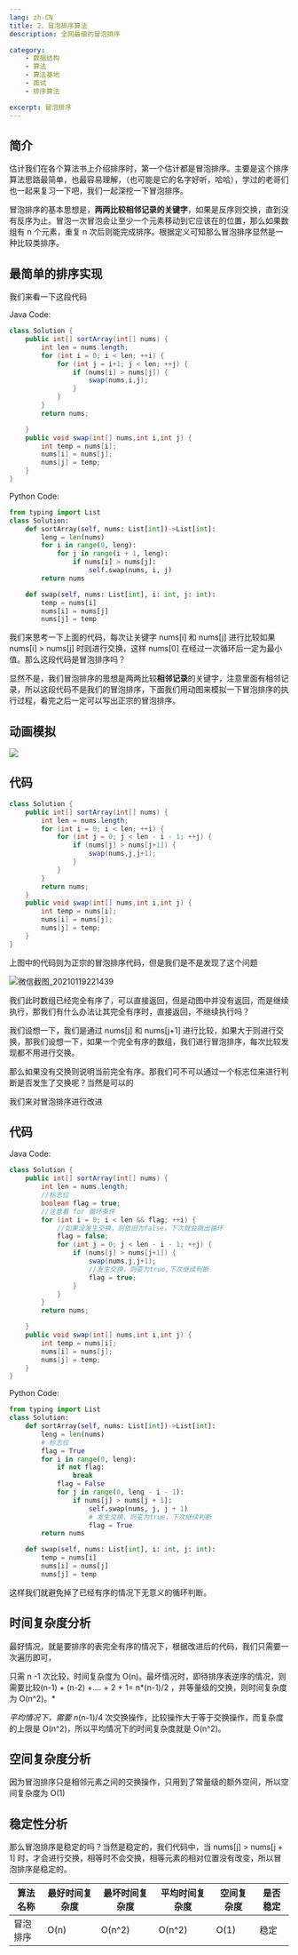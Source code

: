 ```yaml
---
lang: zh-CN
title: 2、冒泡排序算法
description: 全网最细的冒泡排序

category: 
    - 数据结构
    - 算法
    - 算法基地
    - 面试
    - 排序算法

excerpt: 冒泡排序
---
```



## 简介
估计我们在各个算法书上介绍排序时，第一个估计都是冒泡排序。主要是这个排序算法思路最简单，也最容易理解，（也可能是它的名字好听，哈哈），学过的老哥们也一起来复习一下吧，我们一起深挖一下冒泡排序。

冒泡排序的基本思想是，**两两比较相邻记录的关键字**，如果是反序则交换，直到没有反序为止。冒泡一次冒泡会让至少一个元素移动到它应该在的位置，那么如果数组有 n 个元素，重复 n 次后则能完成排序。根据定义可知那么冒泡排序显然是一种比较类排序。

## 最简单的排序实现

我们来看一下这段代码

Java Code:

```java
class Solution {
    public int[] sortArray(int[] nums) {
        int len = nums.length;
        for (int i = 0; i < len; ++i) {
            for (int j = i+1; j < len; ++j) {
                if (nums[i] > nums[j]) {
                    swap(nums,i,j);
                }
            }
        }
        return nums;

    }
    public void swap(int[] nums,int i,int j) {
        int temp = nums[i];
        nums[i] = nums[j];
        nums[j] = temp;
    }
}
```

Python Code:

```python
from typing import List
class Solution:
    def sortArray(self, nums: List[int])->List[int]:
        leng = len(nums)
        for i in range(0, leng):
            for j in range(i + 1, leng):
                if nums[i] > nums[j]:
                    self.swap(nums, i, j)
        return nums

    def swap(self, nums: List[int], i: int, j: int):
        temp = nums[i]
        nums[i] = nums[j]
        nums[j] = temp
```

我们来思考一下上面的代码，每次让关键字 nums[i] 和 nums[j] 进行比较如果 nums[i] > nums[j] 时则进行交换，这样 nums[0] 在经过一次循环后一定为最小值。那么这段代码是冒泡排序吗？

显然不是，我们冒泡排序的思想是两两比较**相邻记录**的关键字，注意里面有相邻记录，所以这段代码不是我们的冒泡排序，下面我们用动图来模拟一下冒泡排序的执行过程，看完之后一定可以写出正宗的冒泡排序。


## 动画模拟

![](https://chengxuchu-1301103198.cos.ap-beijing.myqcloud.com/Photo/202304072310515.gif)

## 代码

```java
class Solution {
    public int[] sortArray(int[] nums) {
        int len = nums.length;
        for (int i = 0; i < len; ++i) {
            for (int j = 0; j < len - i - 1; ++j) {
                if (nums[j] > nums[j+1]) {
                    swap(nums,j,j+1);
                }
            }
        }
        return nums;
    }
    public void swap(int[] nums,int i,int j) {
        int temp = nums[i];
        nums[i] = nums[j];
        nums[j] = temp;
    }
}
```

上图中的代码则为正宗的冒泡排序代码，但是我们是不是发现了这个问题

![微信截图_20210119221439](https://chengxuchu-1301103198.cos.ap-beijing.myqcloud.com/Photo/202304072310777.png)

我们此时数组已经完全有序了，可以直接返回，但是动图中并没有返回，而是继续执行，那我们有什么办法让其完全有序时，直接返回，不继续执行吗？

我们设想一下，我们是通过 nums[j] 和 nums[j+1] 进行比较，如果大于则进行交换，那我们设想一下，如果一个完全有序的数组，我们进行冒泡排序，每次比较发现都不用进行交换。

那么如果没有交换则说明当前完全有序。那我们可不可以通过一个标志位来进行判断是否发生了交换呢？当然是可以的

我们来对冒泡排序进行改进

## 代码

Java Code:

```java
class Solution {
    public int[] sortArray(int[] nums) {
        int len = nums.length;
        //标志位
        boolean flag = true;
        //注意看 for 循环条件
        for (int i = 0; i < len && flag; ++i) {
            //如果没发生交换，则依旧为false，下次就会跳出循环
            flag = false;
            for (int j = 0; j < len - i - 1; ++j) {
                if (nums[j] > nums[j+1]) {
                    swap(nums,j,j+1);
                    //发生交换，则变为true,下次继续判断
                    flag = true;
                }
            }
        }
        return nums;

    }
    public void swap(int[] nums,int i,int j) {
        int temp = nums[i];
        nums[i] = nums[j];
        nums[j] = temp;
    }
}
```

Python Code:

```python
from typing import List
class Solution:
    def sortArray(self, nums: List[int])->List[int]:
        leng = len(nums)
        # 标志位
        flag = True
        for i in range(0, leng):
            if not flag:
                break
            flag = False
            for j in range(0, leng - i - 1):
                if nums[j] > nums[j + 1]:
                    self.swap(nums, j, j + 1)
                    # 发生交换，则变为true，下次继续判断
                    flag = True
        return nums

    def swap(self, nums: List[int], i: int, j: int):
        temp = nums[i]
        nums[i] = nums[j]
        nums[j] = temp
```

这样我们就避免掉了已经有序的情况下无意义的循环判断。

## 时间复杂度分析

最好情况，就是要排序的表完全有序的情况下，根据改进后的代码，我们只需要一次遍历即可，

只需 n -1 次比较，时间复杂度为 O(n)。最坏情况时，即待排序表逆序的情况，则需要比较(n-1) + (n-2) +.... + 2 + 1= n*(n-1)/2 ，并等量级的交换，则时间复杂度为 O(n^2)。*

_平均情况下，需要 n_(n-1)/4 次交换操作，比较操作大于等于交换操作，而复杂度的上限是 O(n^2)，所以平均情况下的时间复杂度就是 O(n^2)。

## 空间复杂度分析

因为冒泡排序只是相邻元素之间的交换操作，只用到了常量级的额外空间，所以空间复杂度为 O(1)

## 稳定性分析

那么冒泡排序是稳定的吗？当然是稳定的，我们代码中，当 nums[j] > nums[j + 1] 时，才会进行交换，相等时不会交换，相等元素的相对位置没有改变，所以冒泡排序是稳定的。

| 算法名称 | 最好时间复杂度 | 最坏时间复杂度 | 平均时间复杂度 | 空间复杂度 | 是否稳定 |
| -------- | -------------- | -------------- | -------------- | ---------- | -------- |
| 冒泡排序 | O(n)           | O(n^2)         | O(n^2)         | O(1)       | 稳定     |
